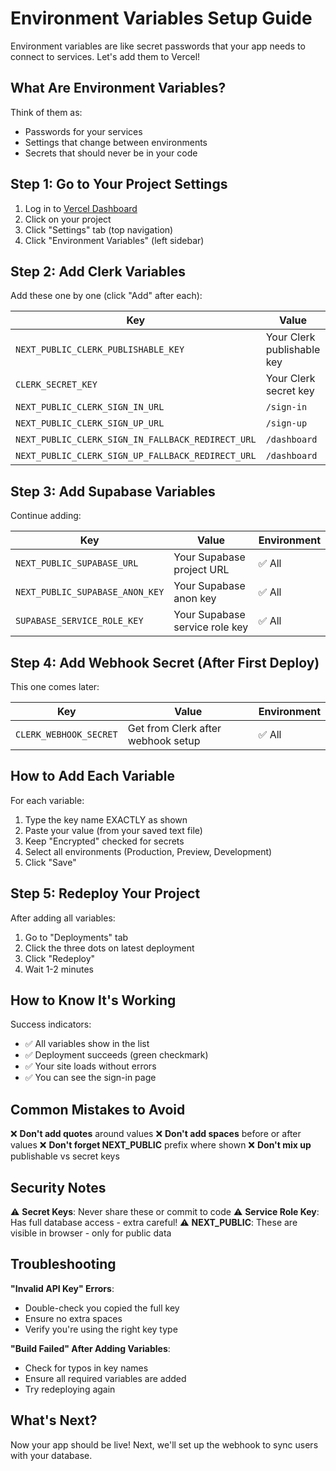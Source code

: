 # Environment Variables Setup Guide

Environment variables are like secret passwords that your app needs to connect to services. Let's add them to Vercel!

## What Are Environment Variables?

Think of them as:
- Passwords for your services
- Settings that change between environments
- Secrets that should never be in your code

## Step 1: Go to Your Project Settings

1. Log in to [Vercel Dashboard](https://vercel.com/dashboard)
2. Click on your project
3. Click "Settings" tab (top navigation)
4. Click "Environment Variables" (left sidebar)

## Step 2: Add Clerk Variables

Add these one by one (click "Add" after each):

| Key | Value | Environment |
|-----|-------|-------------|
| `NEXT_PUBLIC_CLERK_PUBLISHABLE_KEY` | Your Clerk publishable key | ✅ All |
| `CLERK_SECRET_KEY` | Your Clerk secret key | ✅ All |
| `NEXT_PUBLIC_CLERK_SIGN_IN_URL` | `/sign-in` | ✅ All |
| `NEXT_PUBLIC_CLERK_SIGN_UP_URL` | `/sign-up` | ✅ All |
| `NEXT_PUBLIC_CLERK_SIGN_IN_FALLBACK_REDIRECT_URL` | `/dashboard` | ✅ All |
| `NEXT_PUBLIC_CLERK_SIGN_UP_FALLBACK_REDIRECT_URL` | `/dashboard` | ✅ All |

## Step 3: Add Supabase Variables

Continue adding:

| Key | Value | Environment |
|-----|-------|-------------|
| `NEXT_PUBLIC_SUPABASE_URL` | Your Supabase project URL | ✅ All |
| `NEXT_PUBLIC_SUPABASE_ANON_KEY` | Your Supabase anon key | ✅ All |
| `SUPABASE_SERVICE_ROLE_KEY` | Your Supabase service role key | ✅ All |

## Step 4: Add Webhook Secret (After First Deploy)

This one comes later:

| Key | Value | Environment |
|-----|-------|-------------|
| `CLERK_WEBHOOK_SECRET` | Get from Clerk after webhook setup | ✅ All |

## How to Add Each Variable

For each variable:
1. Type the key name EXACTLY as shown
2. Paste your value (from your saved text file)
3. Keep "Encrypted" checked for secrets
4. Select all environments (Production, Preview, Development)
5. Click "Save"

## Step 5: Redeploy Your Project

After adding all variables:
1. Go to "Deployments" tab
2. Click the three dots on latest deployment
3. Click "Redeploy"
4. Wait 1-2 minutes

## How to Know It's Working

Success indicators:
- ✅ All variables show in the list
- ✅ Deployment succeeds (green checkmark)
- ✅ Your site loads without errors
- ✅ You can see the sign-in page

## Common Mistakes to Avoid

❌ **Don't add quotes** around values
❌ **Don't add spaces** before or after values
❌ **Don't forget NEXT_PUBLIC** prefix where shown
❌ **Don't mix up** publishable vs secret keys

## Security Notes

⚠️ **Secret Keys**: Never share these or commit to code
⚠️ **Service Role Key**: Has full database access - extra careful!
⚠️ **NEXT_PUBLIC**: These are visible in browser - only for public data

## Troubleshooting

**"Invalid API Key" Errors**:
- Double-check you copied the full key
- Ensure no extra spaces
- Verify you're using the right key type

**"Build Failed" After Adding Variables**:
- Check for typos in key names
- Ensure all required variables are added
- Try redeploying again

## What's Next?

Now your app should be live! Next, we'll set up the webhook to sync users with your database. 